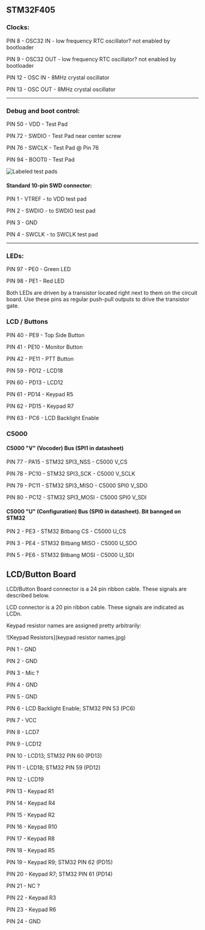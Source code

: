 
## STM32F405

### Clocks:

PIN 8 - OSC32 IN - low frequency RTC oscillator? not enabled by bootloader

PIN 9 - OSC32 OUT - low frequency RTC oscillator? not enabled by bootloader

PIN 12 - OSC IN  - 8MHz crystal oscillator

PIN 13 - OSC OUT - 8MHz crystal oscillator

-----

### Debug and boot control:

PIN 50 - VDD   - Test Pad

PIN 72 - SWDIO - Test Pad near center screw

PIN 76 - SWCLK - Test Pad @ Pin 76

PIN 94 - BOOT0 - Test Pad

![Labeled test pads](https://github.com/pchickey/md380-re/raw/master/teardown/stm32%20closeup%20annotated.jpg)

#### Standard 10-pin SWD connector:

PIN 1 - VTREF - to VDD test pad

PIN 2 - SWDIO - to SWDIO test pad

PIN 3 - GND

PIN 4 - SWCLK - to SWCLK test pad

------

### LEDs:

PIN 97 - PE0 - Green LED

PIN 98 - PE1 - Red LED

Both LEDs are driven by a transistor located right next to them on the circuit
board. Use these pins as regular push-pull outputs to drive the transistor gate.

### LCD / Buttons

PIN 40 - PE9 - Top Side Button

PIN 41 - PE10 - Monitor Button

PIN 42 - PE11 - PTT Button

PIN 59 - PD12 - LCD18

PIN 60 - PD13 - LCD12

PIN 61 - PD14 - Keypad R5

PIN 62 - PD15 - Keypad R7

PIN 63 - PC6 - LCD Backlight Enable


### C5000

#### C5000 "V" (Vocoder) Bus (SPI1 in datasheet)

PIN 77 - PA15 - STM32 SPI3\_NSS - C5000 V\_CS

PIN 78 - PC10 - STM32 SPI3\_SCK - C5000 V\_SCLK

PIN 79 - PC11 - STM32 SPI3\_MISO - C5000 SPI0 V\_SDO

PIN 80 - PC12 - STM32 SPI3\_MOSI - C5000 SPI0 V\_SDI

#### C5000 "U" (Configuration) Bus (SPI0 in datasheet). Bit bannged on STM32

PIN 2 - PE3 - STM32 Bitbang CS - C5000 U\_CS

PIN 3 - PE4 - STM32 Bitbang MISO - C5000 U\_SDO

PIN 5 - PE6 - STM32 Bitbang MOSI - C5000 U\_SDI



## LCD/Button Board


LCD/Button Board connector is a 24 pin ribbon cable. These signals are described
below.

LCD connector is a 20 pin ribbon cable. These signals are indicated as LCDn.

Keypad resistor names are assigned pretty arbitrarily:

![Keypad Resistors](keypad resistor names.jpg)

PIN 1 - GND

PIN 2 - GND

PIN 3 - Mic ?

PIN 4 - GND

PIN 5 - GND

PIN 6 - LCD Backlight Enable; STM32 PIN 53 (PC6)

PIN 7 - VCC

PIN 8 - LCD7

PIN 9 - LCD12

PIN 10 - LCD13; STM32 PIN 60 (PD13)

PIN 11 - LCD18; STM32 PIN 59 (PD12)

PIN 12 - LCD19

PIN 13 - Keypad R1

PIN 14 - Keypad R4

PIN 15 - Keypad R2

PIN 16 - Keypad R10

PIN 17 - Keypad R8

PIN 18 - Keypad R5

PIN 19 - Keypad R9; STM32 PIN 62 (PD15)

PIN 20 - Keypad R7; STM32 PIN 61 (PD14)

PIN 21 - NC ?

PIN 22 - Keypad R3

PIN 23 - Keypad R6

PIN 24 - GND




